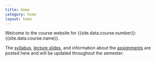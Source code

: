 ```yaml
---
title: Home
category: home
layout: home
---
```


Welcome to the course website for {{site.data.course.number}}: {{site.data.course.name}}.


The [syllabus](syllabus.html), [lecture slides](slides.html), and information about the [assignments](assignments.html) are posted here and will be updated throughout the semester.
